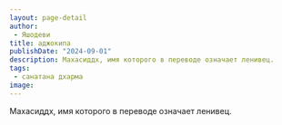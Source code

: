 ```yaml
---
layout: page-detail
author:
 - Яшодеви
title: аджокипа
publishDate: "2024-09-01"
description: Махасиддх, имя которого в переводе означает ленивец.
tags:
 - санатана дхарма
image: 
---
```


Махасиддх, имя которого в переводе означает ленивец.

